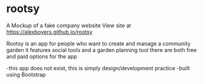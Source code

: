 # rootsy
A Mockup of a fake company website
View site at https://alexboyers.github.io/rootsy

Rootsy is an app for people who want to create and manage a community garden
it features social tools and a garden planning tool
there are both free and paid options for the app

-this app does not exist, this is simply design/development practice
-built using Bootstrap

